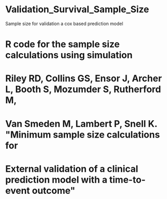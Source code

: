 # Validation_Survival_Sample_Size
Sample size for validation a cox based prediction model

# R code for the sample size calculations using simulation
#
# Riley RD, Collins GS, Ensor J, Archer L, Booth S, Mozumder S, Rutherford M,
# Van Smeden M, Lambert P, Snell K. "Minimum sample size calculations for 
# External validation of a clinical prediction model with a time-to-event outcome"
